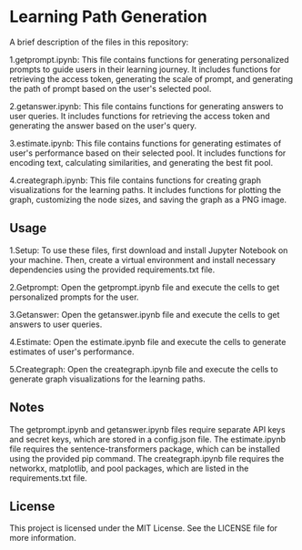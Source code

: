 # Learning Path Generation

A brief description of the files in this repository:

1.getprompt.ipynb: This file contains functions for generating personalized 
prompts to guide users in their learning journey. It includes functions for 
retrieving the access token, generating the scale of prompt, and generating 
the path of prompt based on the user's selected pool.

2.getanswer.ipynb: This file contains functions for generating answers to 
user queries. It includes functions for retrieving the access token and 
generating the answer based on the user's query.

3.estimate.ipynb: This file contains functions for generating estimates of 
user's performance based on their selected pool. It includes functions for
encoding text, calculating similarities, and generating the best fit pool.

4.creategraph.ipynb: This file contains functions for creating graph 
visualizations for the learning paths. It includes functions for plotting 
the graph, customizing the node sizes, and saving the graph as a PNG image.

## Usage

1.Setup: To use these files, first download and install Jupyter Notebook 
on your machine. Then, create a virtual environment and install necessary 
dependencies using the provided requirements.txt file.

2.Getprompt: Open the getprompt.ipynb file and execute the cells to get
personalized prompts for the user.

3.Getanswer: Open the getanswer.ipynb file and execute the cells to get answers to user queries.

4.Estimate: Open the estimate.ipynb file and execute the cells to generate estimates of user's performance.

5.Creategraph: Open the creategraph.ipynb file and execute the cells to generate graph visualizations for the learning paths.

## Notes

The getprompt.ipynb and getanswer.ipynb files require separate API keys and secret keys, which are stored in a config.json file.
The estimate.ipynb file requires the sentence-transformers package, which can be installed using the provided pip command.
The creategraph.ipynb file requires the networkx, matplotlib, and pool packages, which are listed in the requirements.txt file.

## License

This project is licensed under the MIT License. See the LICENSE file for more information.

